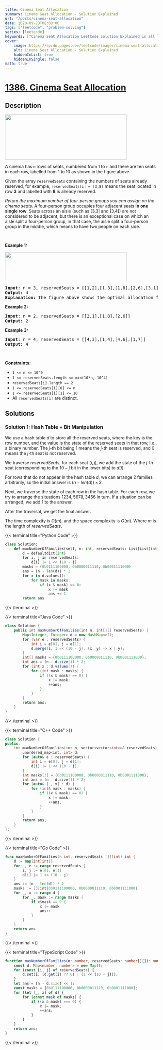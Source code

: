 ```yaml
---
title: Cinema Seat Allocation
summary: Cinema Seat Allocation - Solution Explained
url: "/posts/cinema-seat-allocation"
date: 2020-09-28T06:00:00
tags: ["leetcode", "problem-solving"]
series: [leetcode]
keywords: ["Cinema Seat Allocation LeetCode Solution Explained in all languages", "1386", "leetcode question 1386", "Cinema Seat Allocation", "LeetCode", "leetcode solution in Python3 C++ Java Go PHP Ruby Swift TypeScript Rust C# JavaScript C", "GeeksforGeeks", "InterviewBit", "Coding Ninjas", "HackerRank", "HackerEarth", "CodeChef", "TopCoder", "AlgoExpert", "freeCodeCamp", "Codeforces", "GitHub", "AtCoder", "Samir Paul"]
cover:
    image: https://spcdn.pages.dev/leetcode/images/cinema-seat-allocation.webp
    alt: Cinema Seat Allocation - Solution Explained
    hiddenInList: true
    hiddenInSingle: false
math: true
---
```



# [1386. Cinema Seat Allocation](https://leetcode.com/problems/cinema-seat-allocation)


## Description

<p><img alt="" src="https://spcdn.pages.dev/leetcode/problems/1386.Cinema%20Seat%20Allocation/images/cinema_seats_1.png" style="width: 400px; height: 149px;" /></p>

<p>A cinema&nbsp;has <code>n</code>&nbsp;rows of seats, numbered from 1 to <code>n</code>&nbsp;and there are ten&nbsp;seats in each row, labelled from 1&nbsp;to 10&nbsp;as shown in the figure above.</p>

<p>Given the array <code>reservedSeats</code> containing the numbers of seats already reserved, for example, <code>reservedSeats[i] = [3,8]</code>&nbsp;means the seat located in row <strong>3</strong> and labelled with <b>8</b>&nbsp;is already reserved.</p>

<p><em>Return the maximum number of four-person groups&nbsp;you can assign on the cinema&nbsp;seats.</em> A four-person group&nbsp;occupies four&nbsp;adjacent seats <strong>in one single row</strong>. Seats across an aisle (such as [3,3]&nbsp;and [3,4]) are not considered to be adjacent, but there is an exceptional case&nbsp;on which an aisle split&nbsp;a four-person group, in that case, the aisle split&nbsp;a four-person group in the middle,&nbsp;which means to have two people on each side.</p>

<p>&nbsp;</p>
<p><strong class="example">Example 1:</strong></p>

<p><img alt="" src="https://spcdn.pages.dev/leetcode/problems/1386.Cinema%20Seat%20Allocation/images/cinema_seats_3.png" style="width: 400px; height: 96px;" /></p>

<pre>
<strong>Input:</strong> n = 3, reservedSeats = [[1,2],[1,3],[1,8],[2,6],[3,1],[3,10]]
<strong>Output:</strong> 4
<strong>Explanation:</strong> The figure above shows the optimal allocation for four groups, where seats mark with blue are already reserved and contiguous seats mark with orange are for one group.
</pre>

<p><strong class="example">Example 2:</strong></p>

<pre>
<strong>Input:</strong> n = 2, reservedSeats = [[2,1],[1,8],[2,6]]
<strong>Output:</strong> 2
</pre>

<p><strong class="example">Example 3:</strong></p>

<pre>
<strong>Input:</strong> n = 4, reservedSeats = [[4,3],[1,4],[4,6],[1,7]]
<strong>Output:</strong> 4
</pre>

<p>&nbsp;</p>
<p><strong>Constraints:</strong></p>

<ul>
	<li><code>1 &lt;= n &lt;= 10^9</code></li>
	<li><code>1 &lt;=&nbsp;reservedSeats.length &lt;= min(10*n, 10^4)</code></li>
	<li><code>reservedSeats[i].length == 2</code></li>
	<li><code>1&nbsp;&lt;=&nbsp;reservedSeats[i][0] &lt;= n</code></li>
	<li><code>1 &lt;=&nbsp;reservedSeats[i][1] &lt;= 10</code></li>
	<li>All <code>reservedSeats[i]</code> are distinct.</li>
</ul>

## Solutions

### Solution 1: Hash Table + Bit Manipulation

We use a hash table $d$ to store all the reserved seats, where the key is the row number, and the value is the state of the reserved seats in that row, i.e., a binary number. The $j$-th bit being $1$ means the $j$-th seat is reserved, and $0$ means the $j$-th seat is not reserved.

We traverse $reservedSeats$, for each seat $(i, j)$, we add the state of the $j$-th seat (corresponding to the $10-j$ bit in the lower bits) to $d[i]$.

For rows that do not appear in the hash table $d$, we can arrange $2$ families arbitrarily, so the initial answer is $(n - len(d)) \times 2$.

Next, we traverse the state of each row in the hash table. For each row, we try to arrange the situations $1234, 5678, 3456$ in turn. If a situation can be arranged, we add $1$ to the answer.

After the traversal, we get the final answer.

The time complexity is $O(m)$, and the space complexity is $O(m)$. Where $m$ is the length of $reservedSeats$.

<!-- tabs:start -->

{{< terminal title="Python Code" >}}
```python
class Solution:
    def maxNumberOfFamilies(self, n: int, reservedSeats: List[List[int]]) -> int:
        d = defaultdict(int)
        for i, j in reservedSeats:
            d[i] |= 1 << (10 - j)
        masks = (0b0111100000, 0b0000011110, 0b0001111000)
        ans = (n - len(d)) * 2
        for x in d.values():
            for mask in masks:
                if (x & mask) == 0:
                    x |= mask
                    ans += 1
        return ans
```
{{< /terminal >}}

{{< terminal title="Java Code" >}}
```java
class Solution {
    public int maxNumberOfFamilies(int n, int[][] reservedSeats) {
        Map<Integer, Integer> d = new HashMap<>();
        for (var e : reservedSeats) {
            int i = e[0], j = e[1];
            d.merge(i, 1 << (10 - j), (x, y) -> x | y);
        }
        int[] masks = {0b0111100000, 0b0000011110, 0b0001111000};
        int ans = (n - d.size()) * 2;
        for (int x : d.values()) {
            for (int mask : masks) {
                if ((x & mask) == 0) {
                    x |= mask;
                    ++ans;
                }
            }
        }
        return ans;
    }
}
```
{{< /terminal >}}

{{< terminal title="C++ Code" >}}
```cpp
class Solution {
public:
    int maxNumberOfFamilies(int n, vector<vector<int>>& reservedSeats) {
        unordered_map<int, int> d;
        for (auto& e : reservedSeats) {
            int i = e[0], j = e[1];
            d[i] |= 1 << (10 - j);
        }
        int masks[3] = {0b0111100000, 0b0000011110, 0b0001111000};
        int ans = (n - d.size()) * 2;
        for (auto& [_, x] : d) {
            for (int& mask : masks) {
                if ((x & mask) == 0) {
                    x |= mask;
                    ++ans;
                }
            }
        }
        return ans;
    }
};
```
{{< /terminal >}}

{{< terminal title="Go Code" >}}
```go
func maxNumberOfFamilies(n int, reservedSeats [][]int) int {
	d := map[int]int{}
	for _, e := range reservedSeats {
		i, j := e[0], e[1]
		d[i] |= 1 << (10 - j)
	}
	ans := (n - len(d)) * 2
	masks := [3]int{0b0111100000, 0b0000011110, 0b0001111000}
	for _, x := range d {
		for _, mask := range masks {
			if x&mask == 0 {
				x |= mask
				ans++
			}
		}
	}
	return ans
}
```
{{< /terminal >}}

{{< terminal title="TypeScript Code" >}}
```ts
function maxNumberOfFamilies(n: number, reservedSeats: number[][]): number {
    const d: Map<number, number> = new Map();
    for (const [i, j] of reservedSeats) {
        d.set(i, (d.get(i) ?? 0) | (1 << (10 - j)));
    }
    let ans = (n - d.size) << 1;
    const masks = [0b0111100000, 0b0000011110, 0b0001111000];
    for (let [_, x] of d) {
        for (const mask of masks) {
            if ((x & mask) === 0) {
                x |= mask;
                ++ans;
            }
        }
    }
    return ans;
}
```
{{< /terminal >}}

<!-- tabs:end -->

<!-- end -->
